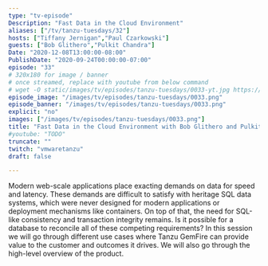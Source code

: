 ```yaml
---
type: "tv-episode"
Description: "Fast Data in the Cloud Environment"
aliases: ["/tv/tanzu-tuesdays/32"]
hosts: ["Tiffany Jernigan","Paul Czarkowski"]
guests: ["Bob Glithero","Pulkit Chandra"]
Date: "2020-12-08T13:00:00-08:00"
PublishDate: "2020-09-24T00:00:00-07:00"
episode: "33"
# 320x180 for image / banner
# once streamed, replace with youtube from below command
# wget -O static/images/tv/episodes/tanzu-tuesdays/0033-yt.jpg https://img.youtube.com/vi/TODO/mqdefault.jpg
episode_image: "/images/tv/episodes/tanzu-tuesdays/0033.png"
episode_banner: "/images/tv/episodes/tanzu-tuesdays/0033.png"
explicit: "no"
images: ["/images/tv/episodes/tanzu-tuesdays/0033.png"]
title: "Fast Data in the Cloud Environment with Bob Glithero and Pulkit Chandra"
#youtube: "TODO"
truncate: ""
twitch: "vmwaretanzu"
draft: false

---
```


Modern web-scale applications place exacting demands on data for speed and latency. These demands are difficult to satisfy with heritage SQL data systems, which were never designed for modern applications or deployment mechanisms like containers.  On top of that, the need for SQL-like consistency and transaction integrity remains. Is it possible for a database to reconcile all of these competing requirements? In this session we will go through different use cases where Tanzu GemFire can provide value to the customer and outcomes it drives. We will also go through the high-level overview of the product.